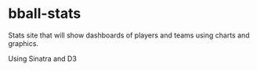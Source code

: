# bball-stats
Stats site that will show dashboards of players and teams using charts and graphics.

Using Sinatra and D3
